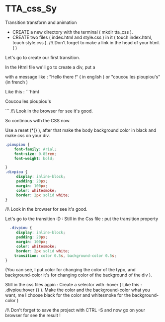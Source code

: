 # TTA_css_Sy
Transition transform and animation

- CREATE a new directory with the terminal ( mkdir tta_css ).
- CREATE two files ( index.html and style.css ) in it ( touch index.html, touch style.css ).
/!\ Don't forget to make a link in the head of your html.
( <link rel="stylesheet" href="./style.css"> )

Let's go to create our first transition.

In the Html file we'll go to create a div,
put a <p> with a message like : "Hello there !" ( in english ) or "coucou les pioupiou's" (in french ) 

Like this : ```html
<div class="divpiou">
        <p class="pioupiou">Coucou les pioupiou's</p>
</div>
```
/!\ Look in the browser for see it's good.

So continous with the CSS now.

Use a reset (*{} ),
after that make the body background color in black and make css on your div.
```css
.pioupiou {
    font-family: Arial;
    font-size: 0.85rem;
    font-weight: bold;

}
.divpiou {
     display: inline-block;
     padding: 20px;
     margin: 100px;
     color: whitesmoke;
     border: 2px solid white;
}
```
/!\ Look in the browser for see it's good.

Let's go to the transition :D : 
Still in the Css file :
put the transition property

```css
  .divpiou {
     display: inline-block;
     padding: 20px;
     margin: 100px;
     color: whitesmoke;
     border: 2px solid white;
    transition: color 0.5s, background-color 0.5s;
}
```
(You can see, I put color for changing the color of the typo, and background-color it's for changing color of the background of the div ).

Still in the css files again : 
Create a selector with :hover ( Like this : .divpiou:hover {} ).
Make the color and the background-color what you want, me I choose black for the color and whitesmoke for the background-color ) 

/!\ Don't forget to save the project with CTRL -S and now go on your browser for see the result ! 







